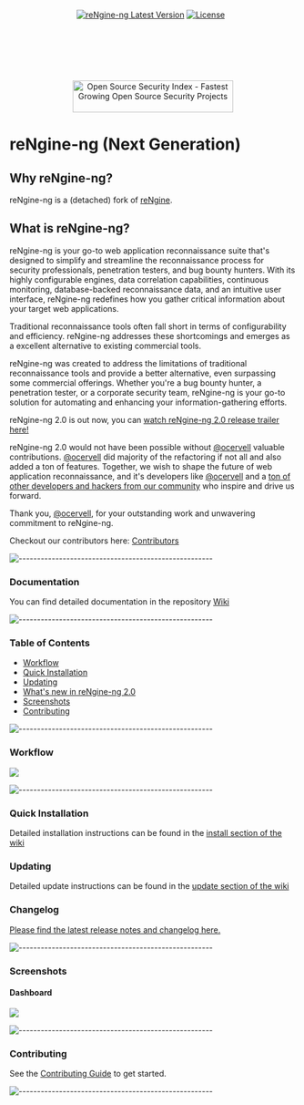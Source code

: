 <p align="center">
<img src=".github/images/banner-rengine-ng.png" alt=""/>
</p>

<p align="center"><a href="https://github.com/Security-Tools-Alliance/rengine-ng/releases" target="_blank"><img src="https://img.shields.io/github/v/release/Security-Tools-Alliance/rengine-ng" alt="reNgine-ng Latest Version" /></a>&nbsp;<a href="https://www.gnu.org/licenses/gpl-3.0" target="_blank"><img src="https://img.shields.io/badge/License-GPLv3-red.svg?&logo=none" alt="License" /></a>&nbsp;<a href="#" target="_blank"><img src="https://img.shields.io/badge/first--timers--only-friendly-blue.svg?&logo=none" alt="" /></a>&nbsp;</p>

<p align="center">
  <img src="https://img.shields.io/badge/Cycom-2024-blue.svg?logo=none" alt="" /></a>
  <a href="https://www.youtube.com/watch?v=Xk_YH83IQgg" target="_blank"><img src="https://img.shields.io/badge/BlackHat--Arsenal--Asia-2023-blue.svg?logo=none" alt="" /></a>&nbsp;
  <a href="https://www.youtube.com/watch?v=Xk_YH83IQgg" target="_blank"><img src="https://img.shields.io/badge/BlackHat--Arsenal--USA-2022-blue.svg?logo=none" alt="" /></a>&nbsp;
  <a href="https://www.youtube.com/watch?v=Xk_YH83IQgg" target="_blank"><img src="https://img.shields.io/badge/Open--Source--Summit-2022-blue.svg?logo=none" alt="" /></a>&nbsp;
  <a href="https://cyberweek.ae/2021/hitb-armory/" target="_blank"><img src="https://img.shields.io/badge/HITB--Armory-2021-blue.svg?logo=none" alt="" /></a>&nbsp;
  <a href="https://www.youtube.com/watch?v=7uvP6MaQOX0" target="_blank"><img src="https://img.shields.io/badge/BlackHat--Arsenal--USA-2021-blue.svg?logo=none" alt="" /></a>&nbsp;
  <a href="https://drive.google.com/file/d/1Bh8lbf-Dztt5ViHJVACyrXMiglyICPQ2/view?usp=sharing" target="_blank"><img src="https://img.shields.io/badge/Defcon--Demolabs--29-2021-blue.svg?logo=none" alt="" /></a>&nbsp;
  <a href="https://www.youtube.com/watch?v=A1oNOIc0h5A" target="_blank"><img src="https://img.shields.io/badge/BlackHat--Arsenal--Europe-2020-blue.svg?&logo=none" alt="" /></a>&nbsp;
</p>

<p align="center">
<a href="https://github.com/Security-Tools-Alliance/rengine-ng/actions/workflows/codeql-analysis.yml" target="_blank"><img src="https://github.com/Security-Tools-Alliance/rengine-ng/actions/workflows/codeql-analysis.yml/badge.svg" alt="" /></a>&nbsp;<a href="https://github.com/Security-Tools-Alliance/rengine-ng/actions/workflows/build.yml" target="_blank"><img src="https://github.com/Security-Tools-Alliance/rengine-ng/actions/workflows/build.yml/badge.svg" alt="" /></a>&nbsp;
</p>

<p align="center">
<a href="https://discord.gg/KE5QGTqJpS" target="_blank"><img src="https://img.shields.io/discord/1227920361564143766" alt="" /></a>&nbsp;
</p>

<p align="center">
<a href="https://opensourcesecurityindex.io/" target="_blank" rel="noopener">
<img style="width: 282px; height: 56px" src="https://opensourcesecurityindex.io/badge.svg" alt="Open Source Security Index - Fastest Growing Open Source Security Projects" width="282" height="56" /> </a>
</p>

# reNgine-ng (Next Generation)

## Why reNgine-ng?

reNgine-ng is a (detached) fork of [reNgine](https://github.com/yogeshojha/rengine).

## What is reNgine-ng?

reNgine-ng is your go-to web application reconnaissance suite that's designed to simplify and streamline the reconnaissance process for security professionals, penetration testers, and bug bounty hunters. With its highly configurable engines, data correlation capabilities, continuous monitoring, database-backed reconnaissance data, and an intuitive user interface, reNgine-ng redefines how you gather critical information about your target web applications.

Traditional reconnaissance tools often fall short in terms of configurability and efficiency. reNgine-ng addresses these shortcomings and emerges as a excellent alternative to existing commercial tools.

reNgine-ng was created to address the limitations of traditional reconnaissance tools and provide a better alternative, even surpassing some commercial offerings. Whether you're a bug bounty hunter, a penetration tester, or a corporate security team, reNgine-ng is your go-to solution for automating and enhancing your information-gathering efforts.

reNgine-ng 2.0 is out now, you can [watch reNgine-ng 2.0 release trailer here!](https://youtu.be/VwkOWqiWW5g)

reNgine-ng 2.0 would not have been possible without [@ocervell](https://github.com/ocervell) valuable contributions. [@ocervell](https://github.com/ocervell) did majority of the refactoring if not all and also added a ton of features. Together, we wish to shape the future of web application reconnaissance, and it's developers like [@ocervell](https://github.com/ocervell) and a [ton of other developers and hackers from our community](https://github.com/Security-Tools-Alliance/rengine-ng/graphs/contributors) who inspire and drive us forward.

Thank you, [@ocervell](https://github.com/ocervell), for your outstanding work and unwavering commitment to reNgine-ng.

Checkout our contributors here: [Contributors](https://github.com/Security-Tools-Alliance/rengine-ng/graphs/contributors)

![-----------------------------------------------------](https://raw.githubusercontent.com/andreasbm/readme/master/assets/lines/aqua.png)

### Documentation

You can find detailed documentation in the repository [Wiki](https://github.com/Security-Tools-Alliance/rengine-ng/wiki)

![-----------------------------------------------------](https://raw.githubusercontent.com/andreasbm/readme/master/assets/lines/aqua.png)

### Table of Contents

* [Workflow](#workflow)
* [Quick Installation](#quick-installation)
* [Updating](#quick-installation)
* [What's new in reNgine-ng 2.0](#changelog)
* [Screenshots](#screenshots)
* [Contributing](#contributing)

![-----------------------------------------------------](https://raw.githubusercontent.com/andreasbm/readme/master/assets/lines/aqua.png)

### Workflow

<img src=".github/images/workflow.png">

![-----------------------------------------------------](https://raw.githubusercontent.com/andreasbm/readme/master/assets/lines/aqua.png)

### Quick Installation

Detailed installation instructions can be found in the [install section of the wiki](https://github.com/Security-Tools-Alliance/rengine-ng/wiki/Installation#-quick-installation)

### Updating

Detailed update instructions can be found in the [update section of the wiki](https://github.com/Security-Tools-Alliance/rengine-ng/wiki/Installation#-quick-installation)

### Changelog

[Please find the latest release notes and changelog here.](https://github.com/Security-Tools-Alliance/rengine-ng/wiki/changelog/)

![-----------------------------------------------------](https://raw.githubusercontent.com/andreasbm/readme/master/assets/lines/aqua.png)  

### Screenshots

#### Dashboard

![](.github/screenshots/scan_results.gif)

![-----------------------------------------------------](https://raw.githubusercontent.com/andreasbm/readme/master/assets/lines/aqua.png)

### Contributing

See the [Contributing Guide](CONTRIBUTING.md) to get started.

![-----------------------------------------------------](https://raw.githubusercontent.com/andreasbm/readme/master/assets/lines/aqua.png)
